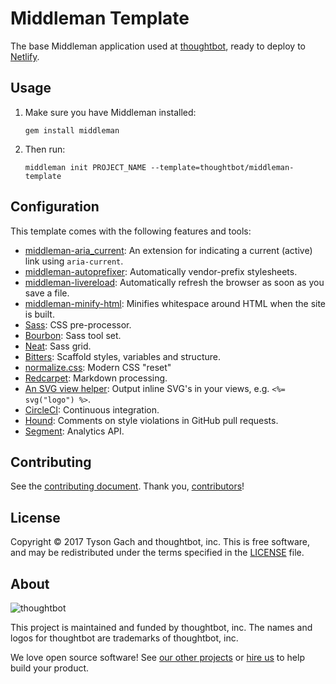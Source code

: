 # Middleman Template

The base Middleman application used at [thoughtbot], ready to deploy
to [Netlify].

[thoughtbot]: https://thoughtbot.com/
[Netlify]: https://www.netlify.com/

## Usage

1. Make sure you have Middleman installed:

    ```
    gem install middleman
    ```

1. Then run:

    ```
    middleman init PROJECT_NAME --template=thoughtbot/middleman-template
    ```

## Configuration

This template comes with the following features and tools:

- [middleman-aria_current]: An extension for indicating a current (active) link
  using `aria-current`.
- [middleman-autoprefixer]: Automatically vendor-prefix stylesheets.
- [middleman-livereload]: Automatically refresh the browser as soon as you save
  a file.
- [middleman-minify-html]: Minifies whitespace around HTML when the site is
  built.
- [Sass]: CSS pre-processor.
- [Bourbon]: Sass tool set.
- [Neat]: Sass grid.
- [Bitters]: Scaffold styles, variables and structure.
- [normalize.css]: Modern CSS "reset"
- [Redcarpet]: Markdown processing.
- [An SVG view helper][svg]: Output inline SVG's in your views,
  e.g. `<%= svg("logo") %>`.
- [CircleCI]: Continuous integration.
- [Hound]: Comments on style violations in GitHub pull requests.
- [Segment]: Analytics API.

[middleman-aria_current]: https://github.com/thoughtbot/middleman-aria_current
[middleman-autoprefixer]: https://github.com/middleman/middleman-autoprefixer
[middleman-livereload]: https://github.com/middleman/middleman-livereload
[middleman-minify-html]: https://github.com/middleman/middleman-minify-html
[Sass]: https://github.com/sass/sass
[Bourbon]: https://github.com/thoughtbot/bourbon
[Neat]: https://github.com/thoughtbot/neat
[Bitters]: https://github.com/thoughtbot/bitters
[normalize.css]: https://github.com/necolas/normalize.css/
[Redcarpet]: https://github.com/vmg/redcarpet
[svg]: https://github.com/thoughtbot/middleman-template/blob/master/helpers/application_helpers.rb#L18-L25
[CircleCI]: https://circleci.com/
[Hound]: https://houndci.com/repos
[Segment]: https://segment.com/

## Contributing

See the [contributing document].
Thank you, [contributors]!

[contributing document]: CONTRIBUTING.md
[contributors]: https://github.com/thoughtbot/middleman-aria_current/graphs/contributors

## License

Copyright © 2017 Tyson Gach and thoughtbot, inc. This is free software, and may
be redistributed under the terms specified in the [LICENSE] file.

[license]: LICENSE.md

## About

![thoughtbot](http://presskit.thoughtbot.com/images/thoughtbot-logo-for-readmes.svg)

This project is maintained and funded by thoughtbot, inc. The names and logos
for thoughtbot are trademarks of thoughtbot, inc.

We love open source software! See [our other projects][community] or
[hire us][hire] to help build your product.

[community]: https://thoughtbot.com/community?utm_source=github
[hire]: https://thoughtbot.com/hire-us?utm_source=github
